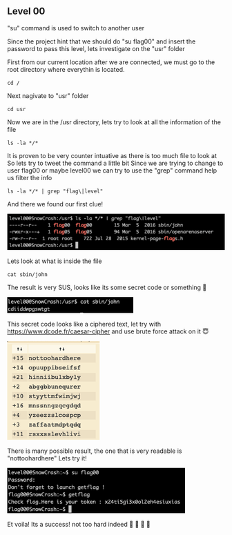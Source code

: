 <h2>Level 00</h2>

"su" command is used to switch to another user

Since the project hint that we should do "su flag00" and insert the password to pass this level,
lets investigate on the "usr" folder

First from our current location after we are connected, we must go to the root directory where everythin is located.
```console
cd /
```

Next nagivate to "usr" folder
```console
cd usr
```

Now we are in the /usr directory, lets try to look at all the information of the file
```console
ls -la */*
```

It is proven to be very counter intuative as there is too much file to look at
So lets try to tweet the command a little bit
Since we are trying to change to user flag00 or maybe level00 we can try to use the "grep" command help us filter the info
```console
ls -la */* | grep "flag\|level"
```

And there we found our first clue!

![alt text](./screenshot/image1.png)

Lets look at what is inside the file
```console
cat sbin/john
```

The result is very SUS, looks like its some secret code or something :thinking:

![alt text](./screenshot/image2.png)

This secret code looks like a ciphered text, let try with https://www.dcode.fr/caesar-cipher and use brute force attack on it :innocent:

![alt text](./screenshot/image3.png)

There is many possible result, the one that is very readable is "nottoohardhere"
Lets try it!

![alt text](./screenshot/image4.png)

Et voila! Its a success! not too hard indeed   :partying_face: :tada: :tada: :tada:
